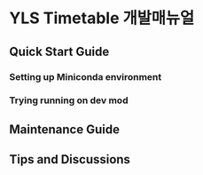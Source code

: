 # YLS Timetable 개발매뉴얼

## Quick Start Guide

### Setting up Miniconda environment

### Trying running on dev mod

## Maintenance Guide  

## Tips and Discussions
